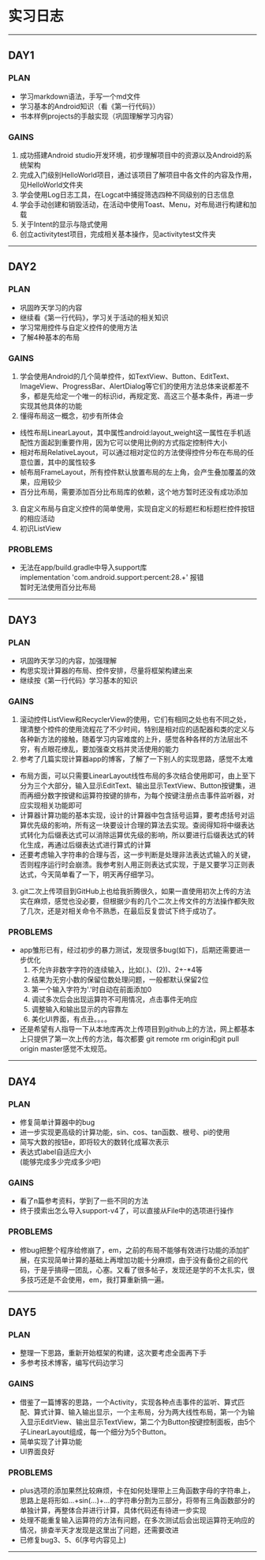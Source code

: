 # 实习日志  
***
## DAY1   
### PLAN    
- 学习markdown语法，手写一个md文件  
- 学习基本的Android知识（看《第一行代码》）   
- 书本样例projects的手敲实现（巩固理解学习内容）   
### GAINS
1. 成功搭建Android studio开发环境，初步理解项目中的资源以及Android的系统架构   
2. 完成入门级别HelloWorld项目，通过该项目了解项目中各文件的内容及作用，见HelloWorld文件夹   
3. 学会使用Log日志工具，在Logcat中捕捉筛选四种不同级别的日志信息   
4. 学会手动创建和销毁活动，在活动中使用Toast、Menu，对布局进行构建和加载   
5. 关于Intent的显示与隐式使用   
6. 创立activitytest项目，完成相关基本操作，见activitytest文件夹   
***
## DAY2   
### PLAN    
- 巩固昨天学习的内容   
- 继续看《第一行代码》，学习关于活动的相关知识   
- 学习常用控件与自定义控件的使用方法    
- 了解4种基本的布局   
### GAINS   
1. 学会使用Android的几个简单控件，如TextView、Button、EditText、ImageView、ProgressBar、AlertDialog等它们的使用方法总体来说都差不多，都是先给定一个唯一的标识id，再规定宽、高这三个基本条件，再进一步实现其他具体的功能   
2. 懂得布局这一概念，初步有所体会   
 - 线性布局LinearLayout，其中属性android:layout_weight这一属性在手机适配性方面起到重要作用，因为它可以使用比例的方式指定控制件大小   
 - 相对布局RelativeLayout，可以通过相对定位的方法使得控件分布在布局的任意位置，其中的属性较多   
 - 帧布局FrameLayout，所有控件默认放置布局的左上角，会产生叠加覆盖的效果，应用较少   
 - 百分比布局，需要添加百分比布局库的依赖，这个地方暂时还没有成功添加   
3. 自定义布局与自定义控件的简单使用，实现自定义的标题栏和标题栏控件按钮的相应活动   
4. 初识ListView
### PROBLEMS   
- 无法在app/build.gradle中导入support库   
implementation 'com.android.support:percent:28.+' 报错    
暂时无法使用百分比布局   
***  
## DAY3   
### PLAN   
- 巩固昨天学习的内容，加强理解   
- 构思实现计算器的布局、控件安排，尽量将框架构建出来   
- 继续按《第一行代码》学习基本的知识    
### GAINS   
1. 滚动控件ListView和RecyclerView的使用，它们有相同之处也有不同之处，理清整个控件的使用流程花了不少时间，特别是相对应的适配器和类的定义与各种新方法的接触，随着学习内容难度的上升，感觉各种各样的方法层出不穷，有点眼花缭乱，要加强查文档并灵活使用的能力   
2. 参考了几篇实现计算器app的博客，了解了一下别人的实现思路，感觉不太难   
- 布局方面，可以只需要LinearLayout线性布局的多次结合使用即可，由上至下分为三个大部分，输入显示EditText、输出显示TextView、Button按键集，进而再细分数字按键和运算符按键的排布，为每个按键注册点击事件监听器，对应实现相关功能即可   
- 计算器计算功能的基本实现，设计的计算器中包含括号运算，要考虑括号对运算优先级的影响，所有这一块要设计合理的算法去实现。查阅得知将中缀表达式转化为后缀表达式可以消除运算优先级的影响，所以要进行后缀表达式的转化生成，再通过后缀表达式进行算式的计算   
- 还要考虑输入字符串的合理与否，这一步判断是处理非法表达式输入的关键，否则程序运行时会崩溃。我参考别人用正则表达式实现，于是又要学习正则表达式，今天简单看了一下，明天再仔细学习。   
3. git二次上传项目到GitHub上也给我折腾很久，如果一直使用初次上传的方法实在麻烦，感觉也没必要，但根据少有的几个二次上传文件的方法操作都失败了几次，还是对相关命令不熟悉，在最后反复尝试下终于成功了。   
### PROBLEMS   
- app雏形已有，经过初步的暴力测试，发现很多bug(如下)，后期还需要进一步优化   
  1. 不允许非数字字符的连续输入，比如(.)、(2))、2+-*4等
  2. 结果为无穷小数的保留位数处理问题，一般都默认保留2位
  3. 第一个输入字符为'.'时自动在前面添加0
  4. 调试多次后会出现运算符不可用情况，点击事件无响应
  5. 调整输入和输出显示的内容靠左
  6. 美化UI界面，有点丑。。。。   
- 还是希望有人指导一下从本地库再次上传项目到github上的方法，网上都基本上只提供了第一次上传的方法，每次都要 git remote rm origin和git pull origin master感觉不太规范。   
***
## DAY4   
### PLAN   
- 修复简单计算器中的bug   
- 进一步实现更高级的计算功能，sin、cos、tan函数、根号、pi的使用   
- 简写大数的按钮e，即将较大的数转化成幂次表示   
- 表达式label自适应大小   
(能够完成多少完成多少吧)   
### GAINS   
- 看了n篇参考资料，学到了一些不同的方法 
- 终于摸索出怎么导入support-v4了，可以直接从File中的选项进行操作
### PROBLEMS   
- 修bug把整个程序给修崩了，em，之前的布局不能够有效进行功能的添加扩展，在实现简单计算的基础上再增加功能十分麻烦，由于没有备份之前的代码，于是乎搞得一团乱，心塞。又看了很多帖子，发现还是学的不太扎实，很多技巧还是不会使用，em，我打算重新搞一遍。   
*** 
## DAY5   
### PLAN   
- 整理一下思路，重新开始框架的构建，这次要考虑全面再下手   
- 多参考技术博客，编写代码边学习   
### GAINS   
- 借鉴了一篇博客的思路，一个Activity，实现各种点击事件的监听、算式匹配、算式计算、输入输出显示，一个主布局，分为两大线性布局，第一个为输入显示EditView、输出显示TextView，第二个为Button按键控制面板，由5个子LinearLayout组成，每一个细分为5个Button。   
- 简单实现了计算功能   
- UI界面良好   
### PROBLEMS   
- plus选项的添加果然比较麻烦，卡在如何处理带上三角函数字母的字符串上，思路上是将形如...+sin(...)+...的字符串分割为三部分，将带有三角函数部分的单独计算，再整体合并进行计算，具体代码还有待进一步实现   
- 处理不能重复输入运算符的方法有问题，在多次测试后会出现运算符无响应的情况，排查半天才发现是这里出了问题，还需要改进   
- 已修复bug3、5、6(序号内容见上)   
***
